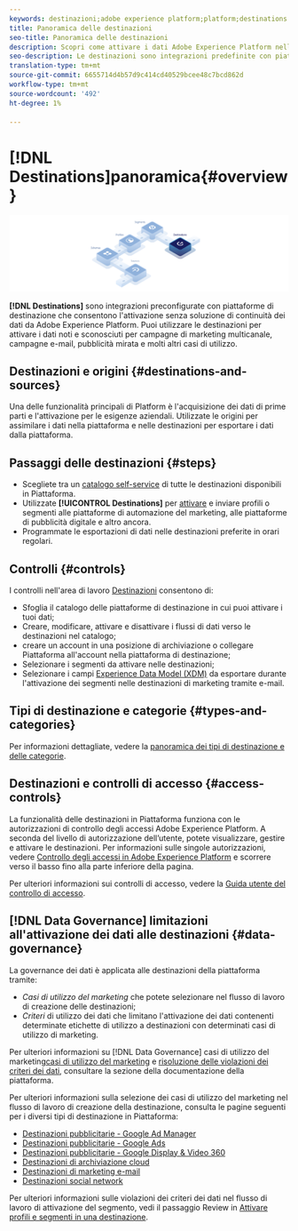 ```yaml
---
keywords: destinazioni;adobe experience platform;platform;destinations overview overview overview;activate data;activate;
title: Panoramica delle destinazioni
seo-title: Panoramica delle destinazioni
description: Scopri come attivare i dati Adobe Experience Platform nelle destinazioni per campagne di marketing multicanale, e-mail, pubblicità mirata e altro ancora.
seo-description: Le destinazioni sono integrazioni predefinite con piattaforme di destinazione che consentono l'attivazione senza soluzione di continuità dei dati da Adobe Experience Platform. Puoi utilizzare Destinazioni in Adobe Experience Platform per attivare i dati noti e sconosciuti per campagne di marketing multicanale, campagne e-mail, pubblicità mirata e molti altri casi di utilizzo.
translation-type: tm+mt
source-git-commit: 6655714d4b57d9c414cd40529bcee48c7bcd862d
workflow-type: tm+mt
source-wordcount: '492'
ht-degree: 1%

---
```



# [!DNL Destinations]panoramica{#overview}

![Banner della panoramica delle destinazioni](./assets/overview/destinations-overview-banner.png)

**[!DNL Destinations]** sono integrazioni preconfigurate con piattaforme di destinazione che consentono l&#39;attivazione senza soluzione di continuità dei dati da Adobe Experience Platform. Puoi utilizzare le destinazioni per attivare i dati noti e sconosciuti per campagne di marketing multicanale, campagne e-mail, pubblicità mirata e molti altri casi di utilizzo.

## Destinazioni e origini {#destinations-and-sources}

Una delle funzionalità principali di Platform è l&#39;acquisizione dei dati di prime parti e l&#39;attivazione per le esigenze aziendali. Utilizzate le origini per assimilare i dati nella piattaforma e nelle destinazioni per esportare i dati dalla piattaforma.

## Passaggi delle destinazioni {#steps}

* Scegliete tra un [catalogo self-service](./catalog/overview.md) di tutte le destinazioni disponibili in Piattaforma.
* Utilizzate **[!UICONTROL Destinations]** per [attivare](./ui/activate-destinations.md) e inviare profili o segmenti alle piattaforme di automazione del marketing, alle piattaforme di pubblicità digitale e altro ancora.
* Programmate le esportazioni di dati nelle destinazioni preferite in orari regolari.

## Controlli {#controls}

I controlli nell&#39;area di lavoro [Destinazioni](./ui/destinations-workspace.md) consentono di:

* Sfoglia il catalogo delle piattaforme di destinazione in cui puoi attivare i tuoi dati;
* Creare, modificare, attivare e disattivare i flussi di dati verso le destinazioni nel catalogo;
* creare un account in una posizione di archiviazione o collegare Piattaforma all&#39;account nella piattaforma di destinazione;
* Selezionare i segmenti da attivare nelle destinazioni;
* Selezionare i campi [Experience Data Model (XDM)](../xdm/home.md) da esportare durante l&#39;attivazione dei segmenti nelle destinazioni di marketing tramite e-mail.

## Tipi di destinazione e categorie {#types-and-categories}

Per informazioni dettagliate, vedere la [panoramica dei tipi di destinazione e delle categorie](./destination-types.md).

## Destinazioni e controlli di accesso {#access-controls}

La funzionalità delle destinazioni in Piattaforma funziona con le autorizzazioni di controllo degli accessi Adobe Experience Platform. A seconda del livello di autorizzazione dell’utente, potete visualizzare, gestire e attivare le destinazioni. Per informazioni sulle singole autorizzazioni, vedere [Controllo degli accessi in Adobe Experience Platform](../access-control/home.md) e scorrere verso il basso fino alla parte inferiore della pagina.

Per ulteriori informazioni sui controlli di accesso, vedere la [Guida utente del controllo di accesso](../access-control/ui/overview.md).

## [!DNL Data Governance] limitazioni all&#39;attivazione dei dati alle destinazioni  {#data-governance}

La governance dei dati è applicata alle destinazioni della piattaforma tramite:

* *Casi di utilizzo del marketing* che potete selezionare nel flusso di lavoro di creazione delle destinazioni;
* *Criteri* di utilizzo dei dati che limitano l&#39;attivazione dei dati contenenti determinate etichette di utilizzo a destinazioni con determinati casi di utilizzo di marketing.

Per ulteriori informazioni su [!DNL Data Governance] casi di utilizzo del marketing[casi di utilizzo del marketing](../data-governance/policies/overview.md) e [risoluzione delle violazioni dei criteri dei dati](../data-governance/enforcement/auto-enforcement.md), consultare la sezione  della documentazione della piattaforma.

Per ulteriori informazioni sulla selezione dei casi di utilizzo del marketing nel flusso di lavoro di creazione della destinazione, consulta le pagine seguenti per i diversi tipi di destinazione in Piattaforma:

* [Destinazioni pubblicitarie - Google Ad Manager  ](./catalog/advertising/google-ad-manager.md)
* [Destinazioni pubblicitarie - Google Ads](./catalog/advertising/google-ads-destination.md)
* [Destinazioni pubblicitarie - Google Display &amp; Video 360  ](./catalog/advertising/google-dv360.md)
* [Destinazioni di archiviazione cloud](./catalog/cloud-storage/workflow.md)
* [Destinazioni di marketing e-mail](./catalog/email-marketing/overview.md)
* [Destinazioni social network](./catalog/social/workflow.md)

Per ulteriori informazioni sulle violazioni dei criteri dei dati nel flusso di lavoro di attivazione del segmento, vedi il passaggio Review in [Attivare profili e segmenti in una destinazione](./ui/activate-destinations.md#review).